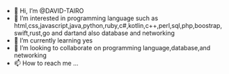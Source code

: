 - 👋 Hi, I’m @DAVID-TAIRO
- 👀 I’m interested in programming language such as html,css,javascript,java,python,ruby,c#,kotlin,c++,perl,sql,php,boostrap,swift,rust,go and dartand also database and networking
- 🌱 I’m currently learning yes 
- 💞️ I’m looking to collaborate on programming language,database,and networking
- 📫 How to reach me ...

<!---
DAVID-TAIRO/DAVID-TAIRO is a ✨ special ✨ repository because its `README.md` (this file) appears on your GitHub profile.
You can click the Preview link to take a look at your changes.
--->
